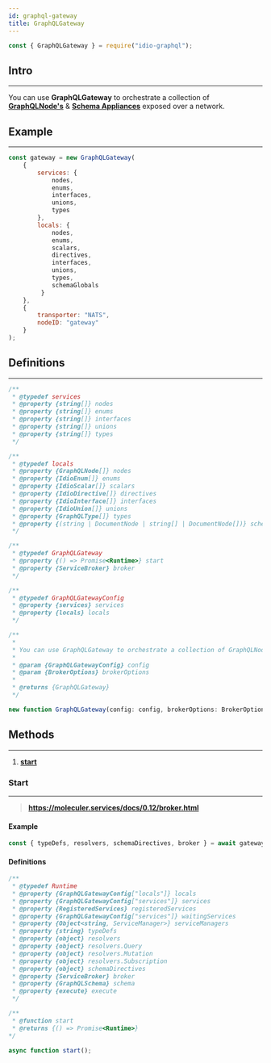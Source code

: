 ```yaml
---
id: graphql-gateway
title: GraphQLGateway
---
```


```javascript
const { GraphQLGateway } = require("idio-graphql");
```

## Intro

---

You can use  **GraphQLGateway** to orchestrate a collection of [**GraphQLNode's**](graphql-node) & [**Schema Appliances**](schema-appliances) exposed over a network.

## Example

---

```javascript
const gateway = new GraphQLGateway(
    {
        services: { 
            nodes,
            enums,
            interfaces,
            unions,
            types
        },
        locals: { 
            nodes,
            enums,
            scalars,
            directives,
            interfaces,
            unions,
            types,
            schemaGlobals
         }
    },
    {
        transporter: "NATS",
        nodeID: "gateway"
    }
);
```

## Definitions

---

```javascript
/**
 * @typedef services
 * @property {string[]} nodes
 * @property {string[]} enums
 * @property {string[]} interfaces
 * @property {string[]} unions
 * @property {string[]} types
 */

/**
 * @typedef locals
 * @property {GraphQLNode[]} nodes
 * @property {IdioEnum[]} enums
 * @property {IdioScalar[]} scalars
 * @property {IdioDirective[]} directives
 * @property {IdioInterface[]} interfaces
 * @property {IdioUnion[]} unions
 * @property {GraphQLType[]} types
 * @property {(string | DocumentNode | string[] | DocumentNode[])} schemaGlobals
 */

/**
 * @typedef GraphQLGateway
 * @property {() => Promise<Runtime>} start
 * @property {ServiceBroker} broker
 */

/**
 * @typedef GraphQLGatewayConfig
 * @property {services} services
 * @property {locals} locals
 */

/**
 *
 * You can use GraphQLGateway to orchestrate a collection of GraphQLNode's & Schema Appliances exposed over a network.
 *
 * @param {GraphQLGatewayConfig} config
 * @param {BrokerOptions} brokerOptions
 *
 * @returns {GraphQLGateway}
 */
```

```javascript
new function GraphQLGateway(config: config, brokerOptions: BrokerOptions);
```

## Methods 

---

1. [**start**](#start)

### Start 

---

> **https://moleculer.services/docs/0.12/broker.html**

#### Example
```javascript
const { typeDefs, resolvers, schemaDirectives, broker } = await gateway.start();
```

#### Definitions
```javascript
/**
 * @typedef Runtime
 * @property {GraphQLGatewayConfig["locals"]} locals
 * @property {GraphQLGatewayConfig["services"]} services
 * @property {RegisteredServices} registeredServices
 * @property {GraphQLGatewayConfig["services"]} waitingServices
 * @property {Object<string, ServiceManager>} serviceManagers
 * @property {string} typeDefs
 * @property {object} resolvers
 * @property {object} resolvers.Query
 * @property {object} resolvers.Mutation
 * @property {object} resolvers.Subscription
 * @property {object} schemaDirectives
 * @property {ServiceBroker} broker
 * @property {GraphQLSchema} schema
 * @property {execute} execute
 */

/**
 * @function start
 * @returns {() => Promise<Runtime>}
*/
```

```javascript
async function start();
```